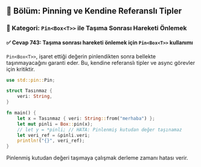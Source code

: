 ## 📘 Bölüm: Pinning ve Kendine Referanslı Tipler
### 🔹 Kategori: `Pin<Box<T>>` ile Taşıma Sonrası Hareketi Önlemek
#### ✅ Cevap 743: Taşıma sonrası hareketi önlemek için `Pin<Box<T>>` kullanımı

`Pin<Box<T>>`, işaret ettiği değerin pinlendikten sonra bellekte taşınmayacağını garanti eder. Bu, kendine referanslı tipler ve async görevler için kritiktir.

```rust
use std::pin::Pin;

struct Tasınmaz {
    veri: String,
}

fn main() {
    let x = Tasınmaz { veri: String::from("merhaba") };
    let mut pinli = Box::pin(x);
    // let y = *pinli; // HATA: Pinlenmiş kutudan değer taşınamaz
    let veri_ref = &pinli.veri;
    println!("{}", veri_ref);
}
```

Pinlenmiş kutudan değeri taşımaya çalışmak derleme zamanı hatası verir.
